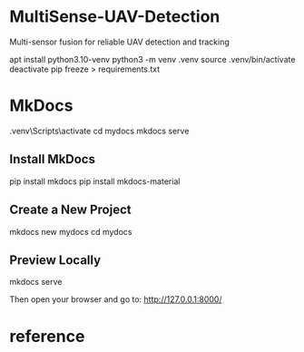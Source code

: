 # MultiSense-UAV-Detection
Multi-sensor fusion for reliable UAV detection and tracking

apt install python3.10-venv
python3 -m venv .venv
source .venv/bin/activate
deactivate
pip freeze > requirements.txt

# MkDocs

.venv\Scripts\activate
cd mydocs
mkdocs serve

## Install MkDocs
pip install mkdocs
pip install mkdocs-material
## Create a New Project
mkdocs new mydocs
cd mydocs
## Preview Locally
mkdocs serve

Then open your browser and go to:
http://127.0.0.1:8000/

# reference